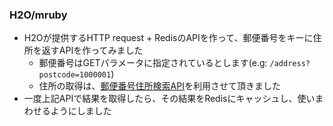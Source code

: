 ### H2O/mruby

* H2Oが提供するHTTP request + RedisのAPIを作って、郵便番号をキーに住所を返すAPIを作ってみました
  * 郵便番号はGETパラメータに指定されているとします(e.g: `/address?postcode=1000001`)
  * 住所の取得は、[郵便番号住所検索API](https://postcode-jp.appspot.com/)を利用させて頂きました
* 一度上記APIで結果を取得したら、その結果をRedisにキャッシュし、使いまわせるようにしました

